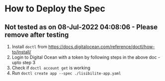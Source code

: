 # How to Deploy the Spec
## Not tested as on 08-Jul-2022 04:08:06 - Please remove after testing
1. Install `doctl` from https://docs.digitalocean.com/reference/doctl/how-to/install/
2. Login to Digital Ocean with a token by following steps in the above doc - upto step 3
3. Check if `doctl account get` is working
4. Run `doctl create app --spec ./lisibilite-app.yaml`
